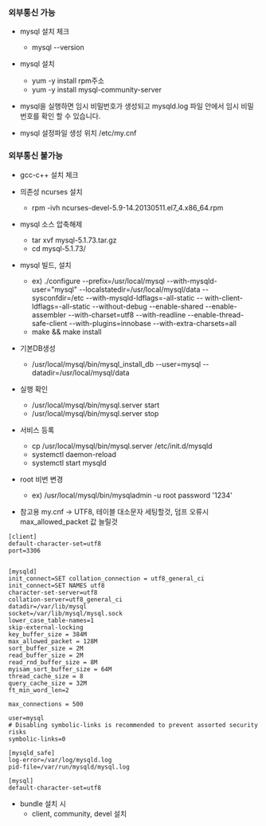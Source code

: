 ### 외부통신 가능 ###

* mysql 설치 체크
  * mysql --version

* mysql 설치
  * yum -y install rpm주소
  * yum -y install mysql-community-server

* mysql을 실행하면 임시 비밀번호가 생성되고 mysqld.log 파일 안에서 임시 비밀번호를 확인 할 수 있습니다.

* mysql 설정파일 생성 위치 /etc/my.cnf
### 외부통신 불가능 ###

* gcc-c++ 설치 체크

* 의존성 ncurses 설치
  * rpm -ivh ncurses-devel-5.9-14.20130511.el7_4.x86_64.rpm

* mysql 소스 압축해제
  * tar xvf mysql-5.1.73.tar.gz
  * cd mysql-5.1.73/

* mysql 빌드, 설치
  * ex) ./configure --prefix=/usr/local/mysql --with-mysqld-user="mysql" --localstatedir=/usr/local/mysql/data --sysconfdir=/etc --with-mysqld-ldflags=-all-static -- with-client-ldflags=-all-static --without-debug --enable-shared --enable-assembler --with-charset=utf8 --with-readline --enable-thread-safe-client --with-plugins=innobase --with-extra-charsets=all
  * make && make install

* 기본DB생성
  * /usr/local/mysql/bin/mysql_install_db --user=mysql --datadir=/usr/local/mysql/data

* 실행 확인 
  * /usr/local/mysql/bin/mysql.server start
  * /usr/local/mysql/bin/mysql.server stop

* 서비스 등록
  * cp /usr/local/mysql/bin/mysql.server /etc/init.d/mysqld
  * systemctl daemon-reload
  * systemctl start mysqld

* root 비번 변경
  * ex) /usr/local/mysql/bin/mysqladmin -u root password '1234'

* 참고용 my.cnf -> UTF8, 테이블 대소문자 세팅할것, 덤프 오류시 max_allowed_packet 값 늘릴것
```
[client]
default-character-set=utf8
port=3306


[mysqld]
init_connect=SET collation_connection = utf8_general_ci
init_connect=SET NAMES utf8
character-set-server=utf8
collation-server=utf8_general_ci
datadir=/var/lib/mysql
socket=/var/lib/mysql/mysql.sock
lower_case_table-names=1
skip-external-locking
key_buffer_size = 384M
max_allowed_packet = 128M
sort_buffer_size = 2M
read_buffer_size = 2M
read_rnd_buffer_size = 8M
myisam_sort_buffer_size = 64M
thread_cache_size = 8
query_cache_size = 32M
ft_min_word_len=2

max_connections = 500

user=mysql
# Disabling symbolic-links is recommended to prevent assorted security risks
symbolic-links=0

[mysqld_safe]
log-error=/var/log/mysqld.log
pid-file=/var/run/mysqld/mysql.log

[mysql]
default-character-set=utf8
```
* bundle 설치 시
  * client, community, devel 설치
